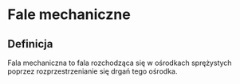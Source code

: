 # Fale mechaniczne

## Definicja

Fala mechaniczna to fala rozchodząca się w ośrodkach sprężystych poprzez rozprzestrzenianie się drgań tego ośrodka.
